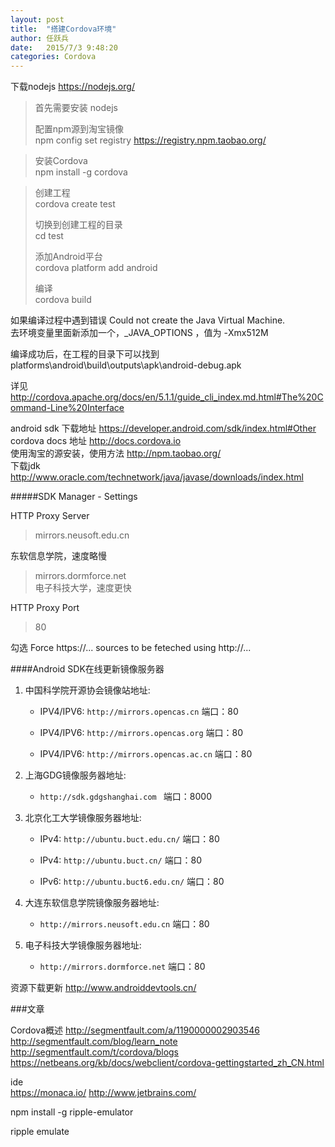 ```yaml
---
layout: post
title:  "搭建Cordova环境"
author:	任跃兵
date:   2015/7/3 9:48:20     
categories: Cordova
---
```


下载nodejs <https://nodejs.org/>   

>首先需要安装 nodejs  
>  
>配置npm源到淘宝镜像    
>npm config set registry https://registry.npm.taobao.org/  

>安装Cordova   
>npm install -g cordova 

>创建工程  
>cordova create test
>
>切换到创建工程的目录  
>cd test
>  
>添加Android平台  
>cordova platform add android
>  
>编译  
>cordova build

如果编译过程中遇到错误 Could not create the Java Virtual Machine.  
去环境变量里面新添加一个，_JAVA_OPTIONS ，值为 -Xmx512M


编译成功后，在工程的目录下可以找到
platforms\android\build\outputs\apk\android-debug.apk 

详见 <http://cordova.apache.org/docs/en/5.1.1/guide_cli_index.md.html#The%20Command-Line%20Interface>  

android sdk 下载地址 <https://developer.android.com/sdk/index.html#Other>   
cordova docs 地址 <http://docs.cordova.io>  
使用淘宝的源安装，使用方法 <http://npm.taobao.org/>  
下载jdk <http://www.oracle.com/technetwork/java/javase/downloads/index.html>  

#####SDK Manager - Settings  

HTTP Proxy Server 

> mirrors.neusoft.edu.cn  
> 
  东软信息学院，速度略慢  

> mirrors.dormforce.net  
  电子科技大学，速度更快  

HTTP Proxy Port 	

> 80  

勾选 Force https://... sources to be feteched using http://...



####Android SDK在线更新镜像服务器

1. 中国科学院开源协会镜像站地址:

   * IPV4/IPV6: `http://mirrors.opencas.cn` 端口：80

   * IPV4/IPV6: `http://mirrors.opencas.org` 端口：80

   * IPV4/IPV6: `http://mirrors.opencas.ac.cn` 端口：80

	
1. 上海GDG镜像服务器地址:

	* `http://sdk.gdgshanghai.com `  端口：8000	

1. 北京化工大学镜像服务器地址: 
   	
   * IPv4: `http://ubuntu.buct.edu.cn/` 端口：80
   
   * IPv4: `http://ubuntu.buct.cn/`   端口：80
   
   * IPv6: `http://ubuntu.buct6.edu.cn/`  端口：80
1. 大连东软信息学院镜像服务器地址: 

	* `http://mirrors.neusoft.edu.cn` 端口：80
	
1. 电子科技大学镜像服务器地址: 

	* `http://mirrors.dormforce.net` 端口：80


资源下载更新 <http://www.androiddevtools.cn/>




###文章


Cordova概述 <http://segmentfault.com/a/1190000002903546>  
<http://segmentfault.com/blog/learn_note>  
<http://segmentfault.com/t/cordova/blogs>   
<https://netbeans.org/kb/docs/webclient/cordova-gettingstarted_zh_CN.html>


ide  
<https://monaca.io/>
<http://www.jetbrains.com/>


npm install -g ripple-emulator

ripple emulate